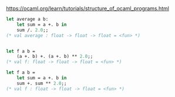 https://ocaml.org/learn/tutorials/structure_of_ocaml_programs.html

```ocaml
let average a b:
    let sum = a +. b in 
    sum /. 2.0;;
(* val average : float -> float -> float = <fun> *)


let f a b = 
    (a +. b) +. (a +. b) ** 2.0;;
(* val f: float -> float -> float = <fun> *)

let f a b = 
    let sum = a +. b in
    sum +. sum ** 2.0;;
(* val f : float -> float -> float = <fun> *)
```
